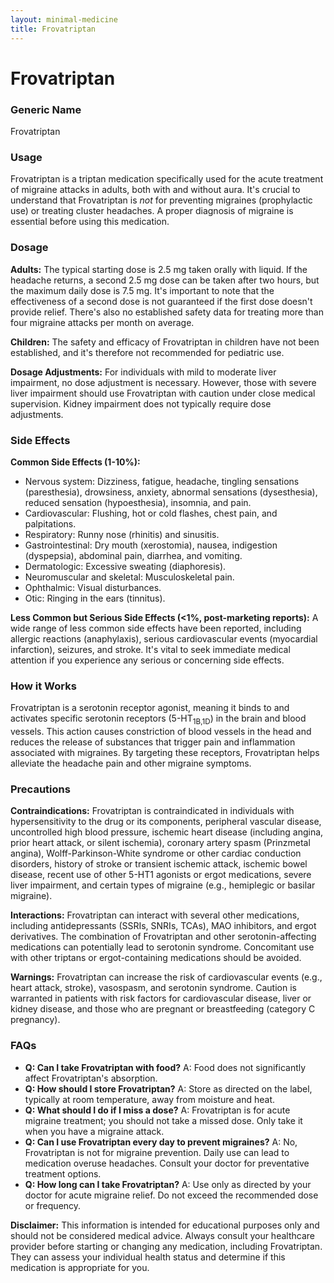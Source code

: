 ```yaml
---
layout: minimal-medicine
title: Frovatriptan
---
```


# Frovatriptan
### Generic Name
Frovatriptan

### Usage
Frovatriptan is a triptan medication specifically used for the acute treatment of migraine attacks in adults, both with and without aura.  It's crucial to understand that Frovatriptan is *not* for preventing migraines (prophylactic use) or treating cluster headaches.  A proper diagnosis of migraine is essential before using this medication.

### Dosage
**Adults:** The typical starting dose is 2.5 mg taken orally with liquid. If the headache returns, a second 2.5 mg dose can be taken after two hours, but the maximum daily dose is 7.5 mg.  It's important to note that the effectiveness of a second dose is not guaranteed if the first dose doesn't provide relief.  There's also no established safety data for treating more than four migraine attacks per month on average.

**Children:** The safety and efficacy of Frovatriptan in children have not been established, and it's therefore not recommended for pediatric use.

**Dosage Adjustments:** For individuals with mild to moderate liver impairment, no dose adjustment is necessary. However, those with severe liver impairment should use Frovatriptan with caution under close medical supervision.  Kidney impairment does not typically require dose adjustments.


### Side Effects
**Common Side Effects (1-10%):**

* Nervous system: Dizziness, fatigue, headache, tingling sensations (paresthesia), drowsiness, anxiety, abnormal sensations (dysesthesia), reduced sensation (hypoesthesia), insomnia, and pain.
* Cardiovascular: Flushing, hot or cold flashes, chest pain, and palpitations.
* Respiratory: Runny nose (rhinitis) and sinusitis.
* Gastrointestinal: Dry mouth (xerostomia), nausea, indigestion (dyspepsia), abdominal pain, diarrhea, and vomiting.
* Dermatologic: Excessive sweating (diaphoresis).
* Neuromuscular and skeletal: Musculoskeletal pain.
* Ophthalmic: Visual disturbances.
* Otic: Ringing in the ears (tinnitus).


**Less Common but Serious Side Effects (<1%, post-marketing reports):**  A wide range of less common side effects have been reported, including allergic reactions (anaphylaxis), serious cardiovascular events (myocardial infarction),  seizures, and stroke.  It's vital to seek immediate medical attention if you experience any serious or concerning side effects.

### How it Works
Frovatriptan is a serotonin receptor agonist, meaning it binds to and activates specific serotonin receptors (5-HT<sub>1B,1D</sub>) in the brain and blood vessels. This action causes constriction of blood vessels in the head and reduces the release of substances that trigger pain and inflammation associated with migraines.  By targeting these receptors, Frovatriptan helps alleviate the headache pain and other migraine symptoms.

### Precautions
**Contraindications:** Frovatriptan is contraindicated in individuals with hypersensitivity to the drug or its components, peripheral vascular disease, uncontrolled high blood pressure, ischemic heart disease (including angina, prior heart attack, or silent ischemia), coronary artery spasm (Prinzmetal angina), Wolff-Parkinson-White syndrome or other cardiac conduction disorders, history of stroke or transient ischemic attack, ischemic bowel disease, recent use of other 5-HT1 agonists or ergot medications,  severe liver impairment, and certain types of migraine (e.g., hemiplegic or basilar migraine).

**Interactions:** Frovatriptan can interact with several other medications, including antidepressants (SSRIs, SNRIs, TCAs), MAO inhibitors, and ergot derivatives.  The combination of Frovatriptan and other serotonin-affecting medications can potentially lead to serotonin syndrome.  Concomitant use with other triptans or ergot-containing medications should be avoided.

**Warnings:**  Frovatriptan can increase the risk of cardiovascular events (e.g., heart attack, stroke), vasospasm,  and serotonin syndrome.  Caution is warranted in patients with risk factors for cardiovascular disease,  liver or kidney disease, and those who are pregnant or breastfeeding (category C pregnancy).


### FAQs

* **Q: Can I take Frovatriptan with food?** A: Food does not significantly affect Frovatriptan's absorption.
* **Q: How should I store Frovatriptan?** A: Store as directed on the label, typically at room temperature, away from moisture and heat.
* **Q:  What should I do if I miss a dose?** A: Frovatriptan is for acute migraine treatment; you should not take a missed dose. Only take it when you have a migraine attack.
* **Q: Can I use Frovatriptan every day to prevent migraines?** A: No, Frovatriptan is not for migraine prevention.  Daily use can lead to medication overuse headaches.  Consult your doctor for preventative treatment options.
* **Q:  How long can I take Frovatriptan?** A: Use only as directed by your doctor for acute migraine relief.  Do not exceed the recommended dose or frequency.

**Disclaimer:** This information is intended for educational purposes only and should not be considered medical advice. Always consult your healthcare provider before starting or changing any medication, including Frovatriptan.  They can assess your individual health status and determine if this medication is appropriate for you.
